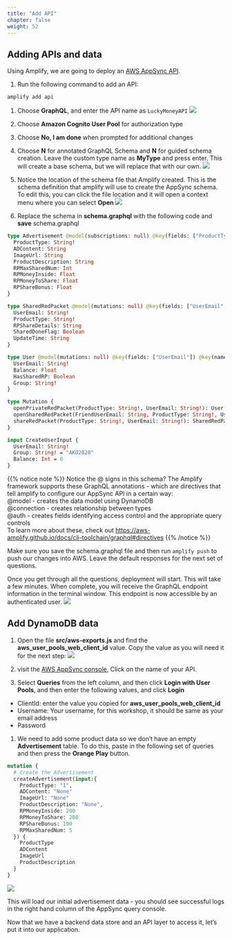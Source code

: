 ```yaml
---
title: "Add API"
chapter: false
weight: 52
---
```


## Adding APIs and data

Using Amplify, we are going to deploy an [AWS AppSync API](https://aws.amazon.com/appsync/).


1. Run the following command to add an API:
```
amplify add api
```

1. Choose **GraphQL**, and enter the API name as `LuckyMoneyAPI`
![](/images/addGameLogic/amplify-add-api.png)

1. Choose **Amazon Cognito User Pool** for authorization type

1. Choose **No, I am done** when prompted for additional changes

1. Choose **N** for annotated GraphQL Schema and **N** for guided schema creation. Leave the custom type name as **MyType** and press enter. This will create a base schema, but we will replace that with our own.
![](/images/addGameLogic/amplify-add-api-2.png)

1. Notice the location of the schema file that Amplify created. This is the schema definition that amplify will use to create the AppSync schema. To edit this, you can click the file location and it will open a context menu where you can select **Open**
![](/images/addGameLogic/amplify-add-api-3.png)

1. Replace the schema in **schema.graphql** with the following code and **save** schema.graphql
```graphql
type Advertisement @model(subscriptions: null) @key(fields: ["ProductType"]){
  ProductType: String!
  ADContent: String
  ImageUrl: String
  ProductDescription: String
  RPMaxSharedNum: Int
  RPMoneyInside: Float
  RPMoneyToShare: Float
  RPShareBonus: Float
}

type SharedRedPacket @model(mutations: null) @key(fields: ["UserEmail", "ProductType"]) @key(name: "ByProductType", fields: ["ProductType"], queryField: "redPacketsByProductType") {
  UserEmail: String!
  ProductType: String!
  RPShareDetails: String
  SharedDoneFlag: Boolean
  UpdateTime: String
}

type User @model(mutations: null) @key(fields: ["UserEmail"]) @key(name: "ByGroupBalance", fields: ["Group", "Balance"], queryField: "usersByBalance"){
  UserEmail: String!
  Balance: Float
  HasSharedRP: Boolean
  Group: String!
}

type Mutation {
  openPrivateRedPacket(ProductType: String!, UserEmail: String!): User! @function(name: "LuckyMoneyFunction-${env}")
  openSharedRedPacket(FriendUserEmail: String, ProductType: String!, UserEmail: String!): SharedRedPacket! @function(name: "LuckyMoneyFunction-${env}")
  shareRedPacket(ProductType: String!, UserEmail: String!): SharedRedPacket! @function(name: "LuckyMoneyFunction-${env}")
}

input CreateUserInput {
  UserEmail: String!
  Group: String! = "AKO2020"
  Balance: Int = 0
}
```

{{% notice note %}}
Notice the @ signs in this schema? The Amplify framework supports these GraphQL annotations - which are directives that tell amplify to configure our AppSync API in a certain way:</br>
@model - creates the data model using DynamoDB</br>
@connection - creates relationship between types</br>
@auth - creates fields identifying access control and the appropriate query controls</br>
To learn more about these, check out https://aws-amplify.github.io/docs/cli-toolchain/graphql#directives
{{% /notice %}}

Make sure you save the schema.graphql file and then run `amplify push` to push our changes into AWS. Leave the default responses for the next set of questions.

Once you get through all the questions, deployment will start. This will take a few minutes. When complete, you will receive the GraphQL endpoint information in the terminal window. This endpoint is now accessible by an authenticated user.
![](/images/addGameLogic/appsync_endpoint.png)

## Add DynamoDB data

1. Open the file **src/aws-exports.js** and find the **aws_user_pools_web_client_id** value. Copy the value as you will need it for the next step:
![](/images/addGameLogic/copy_web_client_id.png)

2. visit the [AWS AppSync console](https://console.aws.amazon.com/appsync/home), Click on the name of your API.

3. Select **Queries** from the left column, and then click **Login with User Pools**, and then enter the following values, and click **Login**
  * ClientId: enter the value you copied for **aws_user_pools_web_client_id**
  * Username: Your username, for this workshop, it should be same as your email address
  * Password

1. We need to add some product data so we don’t have an empty **Advertisement** table. To do this, paste in the following set of queries and then press the **Orange Play** button.
```graphql
mutation {
  # Create the Advertisement
  createAdvertisement(input:{
    ProductType: "1",
    ADContent: "None"
    ImageUrl: "None"
    ProductDescription: "None",
    RPMoneyInside: 200
    RPMoneyToShare: 200
    RPShareBonus: 100
    RPMaxSharedNum: 5
  }) {
    ProductType
    ADContent
    ImageUrl
    ProductDescription
  }
}
```

![](/images/addGameLogic/insert-ads.png)

This will load our initial advertisement data - you should see successful logs in the right hand column of the AppSync query console.

Now that we have a backend data store and an API layer to access it, let’s put it into our application.